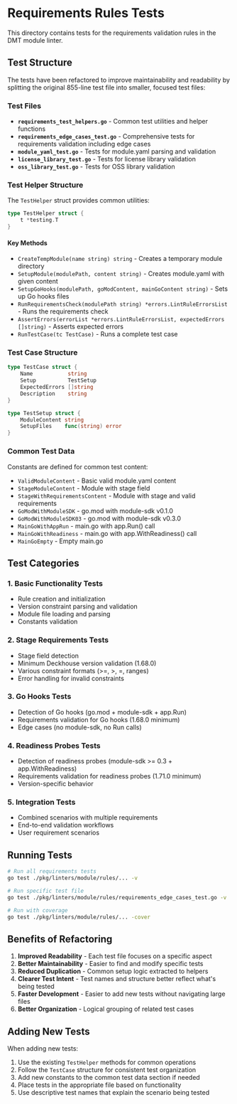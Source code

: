 # Requirements Rules Tests

This directory contains tests for the requirements validation rules in the DMT module linter.

## Test Structure

The tests have been refactored to improve maintainability and readability by splitting the original 855-line test file into smaller, focused test files:

### Test Files

- **`requirements_test_helpers.go`** - Common test utilities and helper functions
- **`requirements_edge_cases_test.go`** - Comprehensive tests for requirements validation including edge cases
- **`module_yaml_test.go`** - Tests for module.yaml parsing and validation
- **`license_library_test.go`** - Tests for license library validation
- **`oss_library_test.go`** - Tests for OSS library validation

### Test Helper Structure

The `TestHelper` struct provides common utilities:

```go
type TestHelper struct {
    t *testing.T
}
```

#### Key Methods

- `CreateTempModule(name string) string` - Creates a temporary module directory
- `SetupModule(modulePath, content string)` - Creates module.yaml with given content
- `SetupGoHooks(modulePath, goModContent, mainGoContent string)` - Sets up Go hooks files
- `RunRequirementsCheck(modulePath string) *errors.LintRuleErrorsList` - Runs the requirements check
- `AssertErrors(errorList *errors.LintRuleErrorsList, expectedErrors []string)` - Asserts expected errors
- `RunTestCase(tc TestCase)` - Runs a complete test case

### Test Case Structure

```go
type TestCase struct {
    Name           string
    Setup          TestSetup
    ExpectedErrors []string
    Description    string
}

type TestSetup struct {
    ModuleContent string
    SetupFiles    func(string) error
}
```

### Common Test Data

Constants are defined for common test content:

- `ValidModuleContent` - Basic valid module.yaml content
- `StageModuleContent` - Module with stage field
- `StageWithRequirementsContent` - Module with stage and valid requirements
- `GoModWithModuleSDK` - go.mod with module-sdk v0.1.0
- `GoModWithModuleSDK03` - go.mod with module-sdk v0.3.0
- `MainGoWithAppRun` - main.go with app.Run() call
- `MainGoWithReadiness` - main.go with app.WithReadiness() call
- `MainGoEmpty` - Empty main.go

## Test Categories

### 1. Basic Functionality Tests
- Rule creation and initialization
- Version constraint parsing and validation
- Module file loading and parsing
- Constants validation

### 2. Stage Requirements Tests
- Stage field detection
- Minimum Deckhouse version validation (1.68.0)
- Various constraint formats (>=, >, =, ranges)
- Error handling for invalid constraints

### 3. Go Hooks Tests
- Detection of Go hooks (go.mod + module-sdk + app.Run)
- Requirements validation for Go hooks (1.68.0 minimum)
- Edge cases (no module-sdk, no Run calls)

### 4. Readiness Probes Tests
- Detection of readiness probes (module-sdk >= 0.3 + app.WithReadiness)
- Requirements validation for readiness probes (1.71.0 minimum)
- Version-specific behavior

### 5. Integration Tests
- Combined scenarios with multiple requirements
- End-to-end validation workflows
- User requirement scenarios

## Running Tests

```bash
# Run all requirements tests
go test ./pkg/linters/module/rules/... -v

# Run specific test file
go test ./pkg/linters/module/rules/requirements_edge_cases_test.go -v

# Run with coverage
go test ./pkg/linters/module/rules/... -cover
```

## Benefits of Refactoring

1. **Improved Readability** - Each test file focuses on a specific aspect
2. **Better Maintainability** - Easier to find and modify specific tests
3. **Reduced Duplication** - Common setup logic extracted to helpers
4. **Clearer Test Intent** - Test names and structure better reflect what's being tested
5. **Faster Development** - Easier to add new tests without navigating large files
6. **Better Organization** - Logical grouping of related test cases

## Adding New Tests

When adding new tests:

1. Use the existing `TestHelper` methods for common operations
2. Follow the `TestCase` structure for consistent test organization
3. Add new constants to the common test data section if needed
4. Place tests in the appropriate file based on functionality
5. Use descriptive test names that explain the scenario being tested 